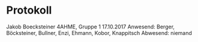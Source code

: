 # Protokoll
 Jakob Boecksteiner
 4AHME, Gruppe 1
 17.10.2017
 Anwesend: Berger, Böcksteiner, Bullner, Enzi, Ehmann, Kobor, Knappitsch
 Abwesend: niemand
